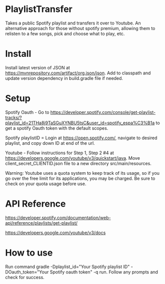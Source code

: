 # PlaylistTransfer
Takes a public Spotify playlist and transfers it over to Youtube. An alternative approach for those without spotify premium, allowing them to relisten to a few songs, pick and choose what to play, etc.

# Install
Install latest version of JSON at https://mvnrepository.com/artifact/org.json/json. Add to classpath and update version dependency in build.gradle file if needed. 

# Setup 
Spotify Oauth - Go to https://developer.spotify.com/console/get-playlist-tracks/?playlist_id=21THa8j9TaSGuXYNBU5tsC&user_id=spotify_espa%C3%B1a to get a spotify Oauth token with the default scopes. 

Spotify playlistID = Login at https://open.spotify.com/, navigate to desired playlist, and copy down ID at end of the url. 

Youtube - Follow instructions for Step 1, Step 2 #4  at https://developers.google.com/youtube/v3/quickstart/java. Move client_secret_CLIENTID.json file to a new directory src/main/resources. 

Warning: Youtube uses a quota system to keep track of its usage, so if you go over the free limit for its applications, you may be charged. Be sure to check on your quota usage before use. 

# API Reference 
https://developer.spotify.com/documentation/web-api/reference/playlists/get-playlist/

https://developers.google.com/youtube/v3/docs

# How to use 
Run command gradle -Dplaylist_id="Your Spotify playlist ID" -DOauth_token="Your Spotify oauth token" -q run. Follow any prompts and check for success. 
